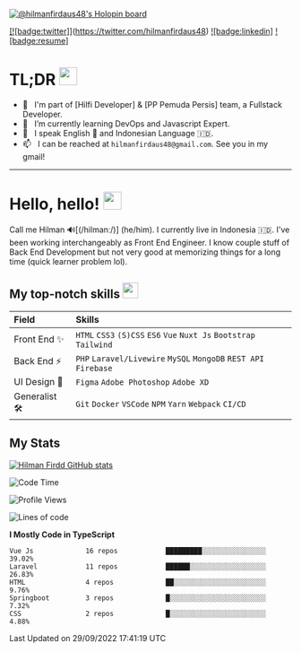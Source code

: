 [![@hilmanfirdaus48's Holopin board](https://holopin.io/api/user/board?user=hilmanfirdaus48)](https://holopin.io/@hilmanfirdaus48)

[[![badge:twitter]]](https://img.shields.io/badge/Twitter-1DA1F2?style=for-the-badge&logo=twitter&logoColor=white)(https://twitter.com/hilmanfirdaus48) [![badge:linkedin]](https://www.linkedin.com/in/hilman-firdd/) [![badge:resume]](https://portfolio-hilman-firdaus.vercel.app/frontend/assets/pdf/Hilman-Firdaus-CV.pdf)

# TL;DR <img src="https://cdn.joypixels.com/products/previews/O6D7BMG8R2DMMNC4LLZH/3084_vam5PaUBOZubnfnTPYC2Zfj4JaiicECV.gif" width="32" />
<!-- - 🔭 &nbsp; I’m currently looking for a new job in Front End role – preferably remote worldwide. -->
- 💼 &nbsp; I'm part of [Hilfi Developer] & [PP Pemuda Persis] team, a Fullstack Developer.
- 🌱 &nbsp; I’m currently learning DevOps and Javascript Expert.
- 💬 &nbsp; I speak English 🏴󠁧󠁢󠁥󠁮󠁧󠁿 and Indonesian Language 🇮🇩.
- 📫 &nbsp; I can be reached at `hilmanfirdaus48@gmail.com`. See you in my gmail!

---

# Hello, hello! <img src="https://cdn.joypixels.com/products/previews/O6D7BMG8R2DMMNC4LLZH/2411_HZWARHWk0TImR0UBwvuHRUXPorcBwWs1.gif" width="32" />

Call me Hilman 🔊[(/hilmanː/)] (he/him). I currently live in Indonesia 🇮🇩. I've been working interchangeably as Front End Engineer. I know couple stuff of Back End Development but not very good at memorizing things for a long time (quick learner problem lol).

<!-- Did I mention that I was looking for a new job? Yes, I am currently looking for a next job where I can shift my career and fully focus on Front End Development. -->

## My top-notch skills <img src="https://cdn.joypixels.com/products/previews/O6D7BMG8R2DMMNC4LLZH/3077_O2SFhOsxCkfgqyVoBHutvxuoKMEx9XmF.gif" width="28" />
| Field        | Skills                                                                               |
|:-------------|:-------------------------------------------------------------------------------------|
| Front End ✨  | `HTML` `CSS3` `(S)CSS` `ES6` `Vue` `Nuxt Js` `Bootstrap` `Tailwind`           |
| Back End ⚡️   | `PHP` `Laravel/Livewire` `MySQL` `MongoDB` `REST API` `Firebase`                 |
| UI Design 🎨  | `Figma` `Adobe Photoshop` `Adobe XD`                              |
| Generalist 🛠  | `Git` `Docker` `VSCode` `NPM` `Yarn` `Webpack` `CI/CD`    |

## My Stats 
[![Hilman Firdd GitHub stats](https://github-readme-stats.vercel.app/api?username=hilman-firdd&show_icons=true&theme=radical)](https://github.com/hilman-firdd/github-readme-stats)

<!--START_SECTION:waka-->
![Code Time](http://img.shields.io/badge/Code%20Time-0%20secs-blue)

![Profile Views](http://img.shields.io/badge/Profile%20Views-1-blue)

![Lines of code](https://img.shields.io/badge/From%20Hello%20World%20I%27ve%20Written-766%20Thousand%20lines%20of%20code-blue)

**I Mostly Code in TypeScript** 

```text
Vue Js             16 repos            █████████░░░░░░░░░░░░░░░░   39.02% 
Laravel            11 repos            ██████░░░░░░░░░░░░░░░░░░░   26.83% 
HTML               4 repos             ██░░░░░░░░░░░░░░░░░░░░░░░   9.76% 
Springboot         3 repos             █░░░░░░░░░░░░░░░░░░░░░░░░   7.32% 
CSS                2 repos             █░░░░░░░░░░░░░░░░░░░░░░░░   4.88%

```

 Last Updated on 29/09/2022 17:41:19 UTC
<!--END_SECTION:waka-->

<!--
## My portfolio <img src="https://cdn.joypixels.com/products/previews/O6D7BMG8R2DMMNC4LLZH/3104_JHkrGQkijIv75krokr6AkrF8wlTa4oXL.gif" width="28px" />
<center>
| <img src="https://cdn.softwaretestinghelp.com/wp-content/qa/uploads/2015/12/wireframe-example-2.png" width="240" /> | <img src="https://cdn.softwaretestinghelp.com/wp-content/qa/uploads/2015/12/wireframe-example-2.png" width="240" /> |
|---       |---       |
| Reserved | Reserved |
</center>
-->

<!-- repository because its `README.md` (this file) appears on your GitHub profile.
